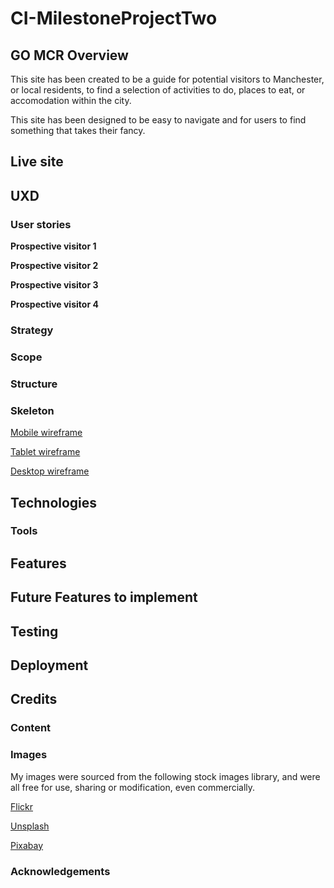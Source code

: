 # CI-MilestoneProjectTwo

## GO MCR Overview
This site has been created to be a guide for potential visitors to Manchester, or local residents, to find a selection of activities to do, places to eat, or accomodation within the city.

This site has been designed to be easy to navigate and for users to find something that takes their fancy.

## Live site

## UXD
### User stories

**Prospective visitor 1** 

**Prospective visitor 2**

**Prospective visitor 3**

**Prospective visitor 4**


### Strategy

### Scope


### Structure


### Skeleton

[Mobile wireframe]()

[Tablet wireframe]()

[Desktop wireframe]()

## Technologies


### Tools


## Features

## Future Features to implement

## Testing


## Deployment

## Credits
### Content


### Images
My images were sourced from the following stock images library, and were all free for use, sharing or modification, even commercially.

[Flickr](https://www.flickr.com/)

[Unsplash](https://unsplash.com/)

[Pixabay](https://pixabay.com/)


### Acknowledgements
